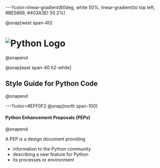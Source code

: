 ---?color=linear-gradient(80deg, white 50%, linear-gradient(to top left, #BE5869, #403A3E) 50.2%)

@snap[west span-40]
# ![Python Logo](https://upload.wikimedia.org/wikipedia/commons/thumb/0/0a/Python.svg/768px-Python.svg.png)
@snapend

@snap[east span-40 h2-white]
## Style Guide for Python Code
@snapend

<!--- Slide 2 -->
---?color=#EFF0F2
@snap[north span-100]
#### Python Enhancement Proposals (PEPs)
@snapend

A PEP is a design document providing

* information to the Python community
* describing a new feature for Python
* its processes or environment
